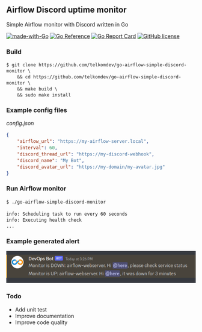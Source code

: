 ## Airflow Discord uptime monitor
Simple Airflow monitor with Discord written in Go

[![made-with-Go](https://img.shields.io/badge/Made%20with-Go-1f425f.svg)](https://go.dev/)
[![Go Reference](https://pkg.go.dev/badge/github.com/telkomdev/go-airflow-simple-discord-monitor.svg)](https://pkg.go.dev/github.com/telkomdev/go-airflow-simple-discord-monitor)
[![Go Report Card](https://goreportcard.com/badge/github.com/telkomdev/go-airflow-simple-discord-monitor)](https://goreportcard.com/badge/github.com/telkomdev/go-airflow-simple-discord-monitor)
[![GitHub license](https://img.shields.io/github/license/telkomdev/go-airflow-simple-discord-monitor.svg)](https://github.com/telkomdev/go-airflow-simple-discord-monitor/blob/master/LICENSE)

### Build
```shell
$ git clone https://github.com/telkomdev/go-airflow-simple-discord-monitor \
    && cd https://github.com/telkomdev/go-airflow-simple-discord-monitor \
    && make build \
    && sudo make install
```

### Example config files
*config.json*
```json
{
    "airflow_url": "https://my-airflow-server.local",
    "interval": 60,
    "discord_thread_url": "https://my-discord-webhook",
    "discord_name": "My Bot",
    "discord_avatar_url": "https://my-domain/my-avatar.jpg"
}
```

### Run Airflow monitor
```shell
$ ./go-airflow-simple-discord-monitor

info: Scheduling task to run every 60 seconds
info: Executing health check
...
```

### Example generated alert
![Alt text](/screenshots/example-discord-alert.png?raw=true "Discord Alert")

### Todo
- Add unit test
- Improve documentation
- Improve code quality
